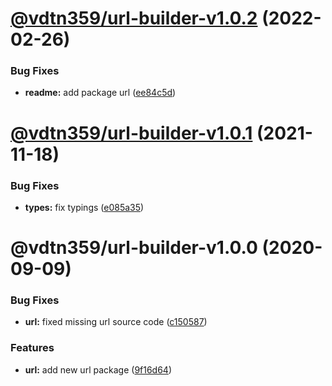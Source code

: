 # [@vdtn359/url-builder-v1.0.2](https://github.com/vdtn359/vdtn359-os/compare/@vdtn359/url-builder-v1.0.1...@vdtn359/url-builder-v1.0.2) (2022-02-26)


### Bug Fixes

* **readme:** add package url ([ee84c5d](https://github.com/vdtn359/vdtn359-os/commit/ee84c5d486c4961277aca4b56c8f38ac63f0c349))

# [@vdtn359/url-builder-v1.0.1](https://github.com/vdtn359/vdtn359-os/compare/@vdtn359/url-builder-v1.0.0...@vdtn359/url-builder-v1.0.1) (2021-11-18)


### Bug Fixes

* **types:** fix typings ([e085a35](https://github.com/vdtn359/vdtn359-os/commit/e085a356f756b2de9a5f6fcc15159958c57f1a7f))

# @vdtn359/url-builder-v1.0.0 (2020-09-09)


### Bug Fixes

* **url:** fixed missing url source code ([c150587](https://github.com/vdtn359/vdtn359-os/commit/c1505879261c6f118c7d1ff1c5d65c1be1891f7d))


### Features

* **url:** add new url package ([9f16d64](https://github.com/vdtn359/vdtn359-os/commit/9f16d6415eaf4e48e05abf8b8ec82bce5b82657f))

